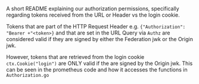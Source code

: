 A short README explaining our authorization permissions, specifically regarding tokens received from the URL or Header vs the login cookie.


Tokens that are part of the HTTP Request Header e.g. `{"Authorization": "Bearer +"<token>}` and that are set in the URL Query via `Authz` are considered valid if they are signed by either the Federation jwk or the Origin jwk.

However, tokens that are retrieved from the login cookie `ctx.Cookie("login")` are ONLY valid if the are signed by the Origin jwk. This can be seen in the prometheus code and how it accesses the functions in `Authorization.go`
